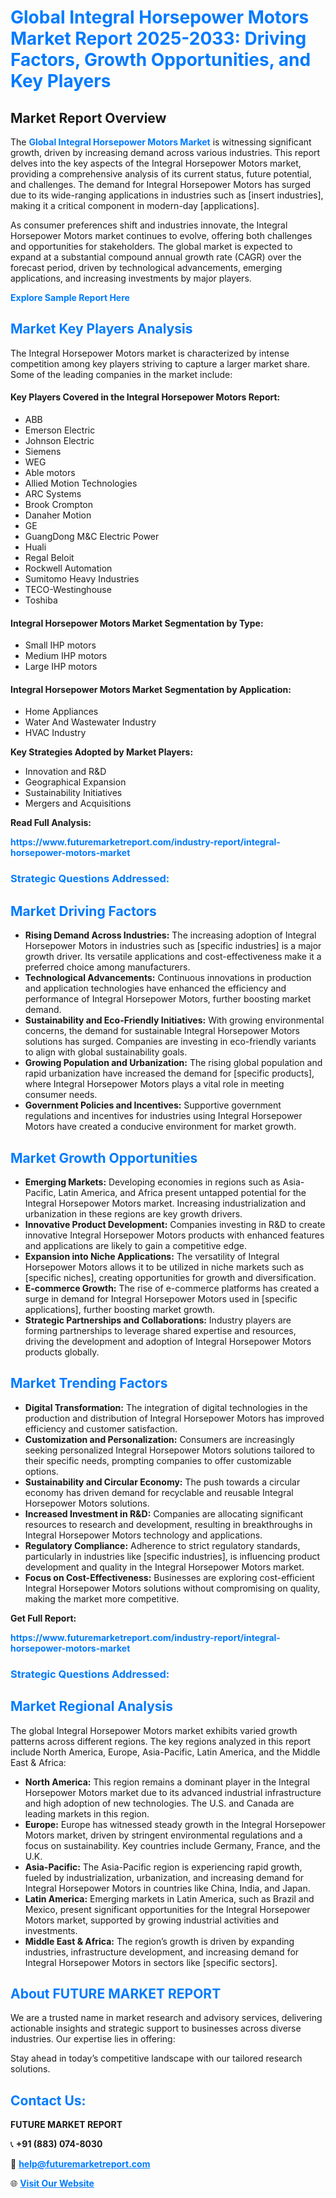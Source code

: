 <h1 style="color: #007BFF;">Global Integral Horsepower Motors Market Report 2025-2033: Driving Factors, Growth Opportunities, and Key Players</h1>

<section id="overview">
<h2>Market Report Overview</h2>
<p>The <a href="https://www.futuremarketreport.com/industry-report/integral-horsepower-motors-market" style="color: #007BFF; text-decoration: none;"><strong>Global Integral Horsepower Motors Market</strong></a> is witnessing significant growth, driven by increasing demand across various industries. This report delves into the key aspects of the Integral Horsepower Motors market, providing a comprehensive analysis of its current status, future potential, and challenges. The demand for Integral Horsepower Motors has surged due to its wide-ranging applications in industries such as [insert industries], making it a critical component in modern-day [applications].</p>
<p>As consumer preferences shift and industries innovate, the Integral Horsepower Motors market continues to evolve, offering both challenges and opportunities for stakeholders. The global market is expected to expand at a substantial compound annual growth rate (CAGR) over the forecast period, driven by technological advancements, emerging applications, and increasing investments by major players.</p>
</section>

<section id="overview">
<p><a href="https://www.futuremarketreport.com/request-sample/reportId=63391" style="color: #007BFF; text-decoration: none;"><strong>Explore Sample Report Here</strong></a></p>
</section>

<section id="key-players">
<h2 style="color: #007BFF;">Market Key Players Analysis</h2>
<p>The Integral Horsepower Motors market is characterized by intense competition among key players striving to capture a larger market share. Some of the leading companies in the market include:</p>
<h4>Key Players Covered in the Integral Horsepower Motors Report:</h4>
<ul><li>ABB</li><li>Emerson Electric</li><li>Johnson Electric</li><li>Siemens</li><li>WEG</li><li>Able motors</li><li>Allied Motion Technologies</li><li>ARC Systems</li><li>Brook Crompton</li><li>Danaher Motion</li><li>GE</li><li>GuangDong M&amp;C Electric Power</li><li>Huali</li><li>Regal Beloit</li><li>Rockwell Automation</li><li>Sumitomo Heavy Industries</li><li>TECO-Westinghouse</li><li>Toshiba</li></ul>
<h4>Integral Horsepower Motors Market Segmentation by Type:</h4>
<ul><li>Small IHP motors</li><li>Medium IHP motors</li><li>Large IHP motors</li></ul>

<h4>Integral Horsepower Motors Market Segmentation by Application:</h4>
<ul><li>Home Appliances</li><li>Water And Wastewater Industry</li><li>HVAC Industry</li></ul>
<p><strong>Key Strategies Adopted by Market Players:</strong></p>
<ul>
<li>Innovation and R&D</li>
<li>Geographical Expansion</li>
<li>Sustainability Initiatives</li>
<li>Mergers and Acquisitions</li>
</ul>
</section>

<section>
<p><strong>Read Full Analysis: </strong></p><a href="https://www.futuremarketreport.com/industry-report/integral-horsepower-motors-market" style="color: #007BFF; text-decoration: none;"><strong>https://www.futuremarketreport.com/industry-report/integral-horsepower-motors-market</strong></a>
<h3 style="color: #007BFF;">Strategic Questions Addressed:</h3>
</section>

<section id="driving-factors">
<h2 style="color: #007BFF;">Market Driving Factors</h2>
<ul>
<li><strong>Rising Demand Across Industries:</strong> The increasing adoption of Integral Horsepower Motors in industries such as [specific industries] is a major growth driver. Its versatile applications and cost-effectiveness make it a preferred choice among manufacturers.</li>
<li><strong>Technological Advancements:</strong> Continuous innovations in production and application technologies have enhanced the efficiency and performance of Integral Horsepower Motors, further boosting market demand.</li>
<li><strong>Sustainability and Eco-Friendly Initiatives:</strong> With growing environmental concerns, the demand for sustainable Integral Horsepower Motors solutions has surged. Companies are investing in eco-friendly variants to align with global sustainability goals.</li>
<li><strong>Growing Population and Urbanization:</strong> The rising global population and rapid urbanization have increased the demand for [specific products], where Integral Horsepower Motors plays a vital role in meeting consumer needs.</li>
<li><strong>Government Policies and Incentives:</strong> Supportive government regulations and incentives for industries using Integral Horsepower Motors have created a conducive environment for market growth.</li>
</ul>
</section>

<section id="growth-opportunities">
<h2 style="color: #007BFF;">Market Growth Opportunities</h2>
<ul>
<li><strong>Emerging Markets:</strong> Developing economies in regions such as Asia-Pacific, Latin America, and Africa present untapped potential for the Integral Horsepower Motors market. Increasing industrialization and urbanization in these regions are key growth drivers.</li>
<li><strong>Innovative Product Development:</strong> Companies investing in R&D to create innovative Integral Horsepower Motors products with enhanced features and applications are likely to gain a competitive edge.</li>
<li><strong>Expansion into Niche Applications:</strong> The versatility of Integral Horsepower Motors allows it to be utilized in niche markets such as [specific niches], creating opportunities for growth and diversification.</li>
<li><strong>E-commerce Growth:</strong> The rise of e-commerce platforms has created a surge in demand for Integral Horsepower Motors used in [specific applications], further boosting market growth.</li>
<li><strong>Strategic Partnerships and Collaborations:</strong> Industry players are forming partnerships to leverage shared expertise and resources, driving the development and adoption of Integral Horsepower Motors products globally.</li>
</ul>
</section>

<section id="trending-factors">
<h2 style="color: #007BFF;">Market Trending Factors</h2>
<ul>
<li><strong>Digital Transformation:</strong> The integration of digital technologies in the production and distribution of Integral Horsepower Motors has improved efficiency and customer satisfaction.</li>
<li><strong>Customization and Personalization:</strong> Consumers are increasingly seeking personalized Integral Horsepower Motors solutions tailored to their specific needs, prompting companies to offer customizable options.</li>
<li><strong>Sustainability and Circular Economy:</strong> The push towards a circular economy has driven demand for recyclable and reusable Integral Horsepower Motors solutions.</li>
<li><strong>Increased Investment in R&D:</strong> Companies are allocating significant resources to research and development, resulting in breakthroughs in Integral Horsepower Motors technology and applications.</li>
<li><strong>Regulatory Compliance:</strong> Adherence to strict regulatory standards, particularly in industries like [specific industries], is influencing product development and quality in the Integral Horsepower Motors market.</li>
<li><strong>Focus on Cost-Effectiveness:</strong> Businesses are exploring cost-efficient Integral Horsepower Motors solutions without compromising on quality, making the market more competitive.</li>
</ul>
</section>

<section>
<p><strong>Get Full Report: </strong></p><a href="https://www.futuremarketreport.com/industry-report/integral-horsepower-motors-market" style="color: #007BFF; text-decoration: none;"><strong>https://www.futuremarketreport.com/industry-report/integral-horsepower-motors-market</strong></a>
<h3 style="color: #007BFF;">Strategic Questions Addressed:</h3>
</section>


<section id="regional-analysis">
<h2 style="color: #007BFF;">Market Regional Analysis</h2>
<p>The global Integral Horsepower Motors market exhibits varied growth patterns across different regions. The key regions analyzed in this report include North America, Europe, Asia-Pacific, Latin America, and the Middle East & Africa:</p>
<ul>
<li><strong>North America:</strong> This region remains a dominant player in the Integral Horsepower Motors market due to its advanced industrial infrastructure and high adoption of new technologies. The U.S. and Canada are leading markets in this region.</li>
<li><strong>Europe:</strong> Europe has witnessed steady growth in the Integral Horsepower Motors market, driven by stringent environmental regulations and a focus on sustainability. Key countries include Germany, France, and the U.K.</li>
<li><strong>Asia-Pacific:</strong> The Asia-Pacific region is experiencing rapid growth, fueled by industrialization, urbanization, and increasing demand for Integral Horsepower Motors in countries like China, India, and Japan.</li>
<li><strong>Latin America:</strong> Emerging markets in Latin America, such as Brazil and Mexico, present significant opportunities for the Integral Horsepower Motors market, supported by growing industrial activities and investments.</li>
<li><strong>Middle East & Africa:</strong> The region’s growth is driven by expanding industries, infrastructure development, and increasing demand for Integral Horsepower Motors in sectors like [specific sectors].</li>
</ul>
</section>

<footer>
<h2 style="color: #007BFF;">About FUTURE MARKET REPORT</h2>
<p>We are a trusted name in market research and advisory services, delivering actionable insights and strategic support to businesses across diverse industries. Our expertise lies in offering:</p>

<p>Stay ahead in today’s competitive landscape with our tailored research solutions.</p>

<h2 style="color: #007BFF;">Contact Us:</h2>
<p><strong>FUTURE MARKET REPORT</strong></p>
<p>📞 <strong>+91 (883) 074-8030</strong></p>
<p>📧 <strong><a href="mailto:help@futuremarketreport.com" style="color: #007BFF;">help@futuremarketreport.com</a></strong></p>
<p>🌐 <strong><a href="https://www.futuremarketreport.com/" style="color: #007BFF;">Visit Our Website</a></strong></p>
</footer>